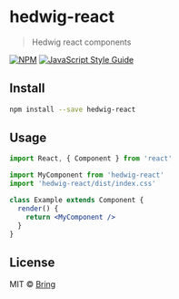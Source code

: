 # hedwig-react

> Hedwig react components

[![NPM](https://img.shields.io/npm/v/hedwig-react.svg)](https://www.npmjs.com/package/hedwig-react) [![JavaScript Style Guide](https://img.shields.io/badge/code_style-standard-brightgreen.svg)](https://standardjs.com)

## Install

```bash
npm install --save hedwig-react
```

## Usage

```jsx
import React, { Component } from 'react'

import MyComponent from 'hedwig-react'
import 'hedwig-react/dist/index.css'

class Example extends Component {
  render() {
    return <MyComponent />
  }
}
```

## License

MIT © [Bring](https://github.com/Bring)
